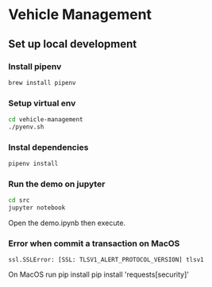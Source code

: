 # Vehicle Management

## Set up local development

### Install pipenv

``` bash
brew install pipenv
```

### Setup virtual env

``` bash
cd vehicle-management
./pyenv.sh
```

### Instal dependencies

``` bash
pipenv install
```

### Run the demo on jupyter

``` bash
cd src
jupyter notebook
```

Open the demo.ipynb then execute.

### Error when commit a transaction on MacOS

``` text
ssl.SSLError: [SSL: TLSV1_ALERT_PROTOCOL_VERSION] tlsv1
```

On MacOS run pip install pip install 'requests[security]'
